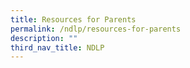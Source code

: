 ```yaml
---
title: Resources for Parents
permalink: /ndlp/resources-for-parents
description: ""
third_nav_title: NDLP
---
```

